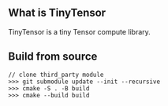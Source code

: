 ## What is TinyTensor
TinyTensor is a tiny Tensor compute library.

## Build from source
```
// clone third_party module
>>> git submodule update --init --recursive
>>> cmake -S . -B build
>>> cmake --build build
```